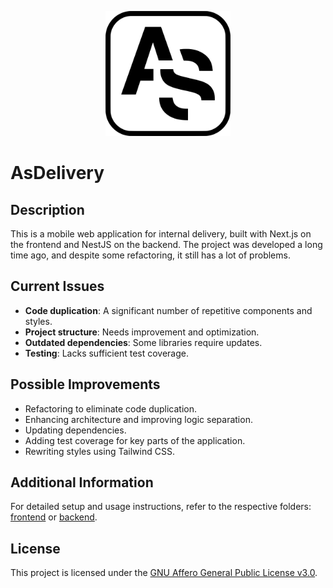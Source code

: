 <p align="center">
  <img src="./frontend/public/images/pwa/favicon.svg" width="200" alt="Project Logo" />
</p>

# AsDelivery

## Description

This is a mobile web application for internal delivery, built with Next.js on the frontend and NestJS on the backend. The project was developed a long time ago, and despite some refactoring, it still has a lot of problems.

## Current Issues

- **Code duplication**: A significant number of repetitive components and styles.
- **Project structure**: Needs improvement and optimization.
- **Outdated dependencies**: Some libraries require updates.
- **Testing**: Lacks sufficient test coverage.

## Possible Improvements

- Refactoring to eliminate code duplication.
- Enhancing architecture and improving logic separation.
- Updating dependencies.
- Adding test coverage for key parts of the application.
- Rewriting styles using Tailwind CSS.

## Additional Information

For detailed setup and usage instructions, refer to the respective folders: [frontend](/frontend) or [backend](/backend).

## License

This project is licensed under the [GNU Affero General Public License v3.0](./LICENSE).
